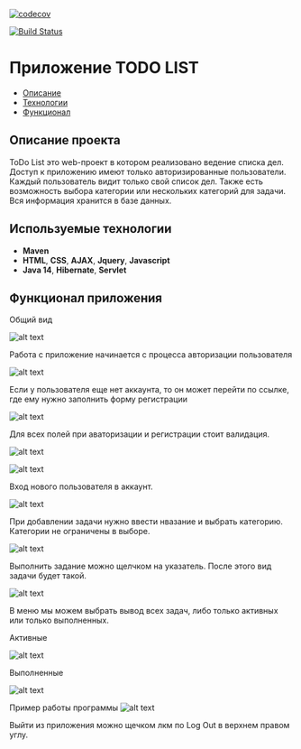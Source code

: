 

[![codecov](https://codecov.io/gh/lanasergeeva/job4j_todo/branch/master/graph/badge.svg?token=NVW23CLG6I)](https://codecov.io/gh/lanasergeeva/job4j_todo)

[![Build Status](https://app.travis-ci.com/lanasergeeva/job4j_todo.svg?branch=master)](https://app.travis-ci.com/lanasergeeva/job4j_todo)

# Приложение TODO LIST
+ [Описание](#Описание-проекта)
+ [Технологии](#Используемые-технологии)
+ [Функционал](#Функционал-приложения)


## Описание проекта
ToDo List это web-проект в котором реализовано ведение списка дел. 
Доступ к приложению имеют только авторизированные пользователи. Каждый пользователь видит только свой список дел.
Также есть возможность выбора категории или нескольких категорий для задачи.
Вся информация хранится в базе данных.

## Используемые технологии
+ **Maven**
+ **HTML**, **CSS**, **AJAX**, **Jquery**, **Javascript**
+ **Java 14**, **Hibernate**, **Servlet**

## Функционал приложения

Общий вид

![alt text](https://github.com/lanasergeeva/job4j_todo/blob/master/src/main/webapp/image/items.jpg)

Работа с приложение начинается с процесса авторизации пользователя

![alt text](https://github.com/lanasergeeva/job4j_todo/blob/master/src/main/webapp/image/log.jpg)

Если у пользователя еще нет аккаунта, то он может перейти по ссылке, где ему нужно заполнить форму регистрации

![alt text](https://github.com/lanasergeeva/job4j_todo/blob/master/src/main/webapp/image/registr.jpg)

Для всех полей при аваторизации и регистрации стоит валидация.

![alt text](https://github.com/lanasergeeva/job4j_todo/blob/master/src/main/webapp/image/validreg.jpg)

![alt text](https://github.com/lanasergeeva/job4j_todo/blob/master/src/main/webapp/image/log_val.jpg)

Вход нового пользователя в аккаунт.

![alt text](https://github.com/lanasergeeva/job4j_todo/blob/master/src/main/webapp/image/views.jpg)

При добавлении задачи нужно ввести нвазание и выбрать категорию. Категории не ограничены в выборе.

![alt text](https://github.com/lanasergeeva/job4j_todo/blob/master/src/main/webapp/image/items.jpg)

Выполнить задание можно щелчком на указатель. После этого вид задачи будет такой.

![alt text](https://github.com/lanasergeeva/job4j_todo/blob/master/src/main/webapp/image/compitems.jpg)

В меню мы можем выбрать вывод всех задач, либо только активных или только выполненных.

Активные

![alt text](https://github.com/lanasergeeva/job4j_todo/blob/master/src/main/webapp/image/active.jpg)

Выполненные

![alt text](https://github.com/lanasergeeva/job4j_todo/blob/master/src/main/webapp/image/comp.jpg)

Пример работы программы
![alt text](https://github.com/lanasergeeva/job4j_todo/blob/master/src/main/webapp/image/worktodobig.gif)

Выйти из приложения можно щечком лкм по Log Out в верхнем правом углу.


